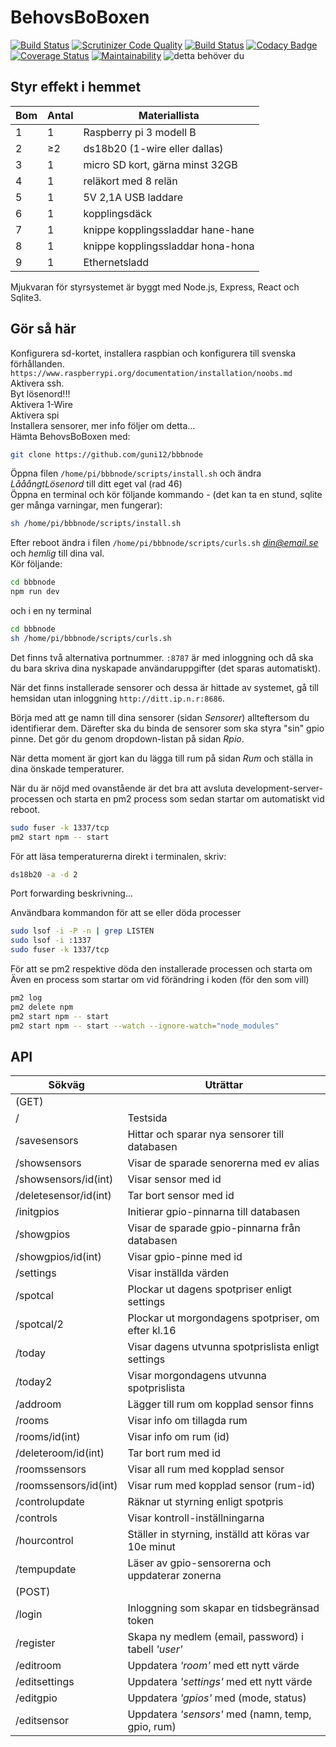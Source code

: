 # BehovsBoBoxen
[![Build Status](https://travis-ci.org/guni12/bbbnode.svg?branch=master)](https://travis-ci.org/guni12/bbbnode) 
[![Scrutinizer Code Quality](https://scrutinizer-ci.com/g/guni12/bbbnode/badges/quality-score.png?b=master)](https://scrutinizer-ci.com/g/guni12/bbbnode/?branch=master) 
[![Build Status](https://scrutinizer-ci.com/g/guni12/bbbnode/badges/build.png?b=master)](https://scrutinizer-ci.com/g/guni12/bbbnode/build-status/master) 
[![Codacy Badge](https://api.codacy.com/project/badge/Grade/b293df61900a45f5afae54b63d759876)](https://www.codacy.com/app/guni12/bbbnode?utm_source=github.com&amp;utm_medium=referral&amp;utm_content=guni12/bbbnode&amp;utm_campaign=Badge_Grade) 
[![Coverage Status](https://coveralls.io/repos/github/guni12/bbbnode/badge.png?branch=master)](https://coveralls.io/github/guni12/bbbnode?branch=master) 
[![Maintainability](https://api.codeclimate.com/v1/badges/d358e99378a19a9ec839/maintainability)](https://codeclimate.com/github/guni12/bbbnode/maintainability)
![detta behöver du](http://www.behovsbo.se/themes/images/bbbmaterial.jpg)
## Styr effekt i hemmet
| Bom | Antal    | Materiallista                     |
| --- | ---------|---------------------------------- |
| 1   | 1        | Raspberry pi 3 modell B           |
| 2   | &#8805;2 | ds18b20 (1-wire eller dallas)     |
| 3   | 1        | micro SD kort, gärna minst 32GB   |
| 4   | 1        | reläkort med 8 relän              |
| 5   | 1        | 5V 2,1A USB laddare               |
| 6   | 1        | kopplingsdäck                     |
| 7   | 1        | knippe kopplingssladdar hane-hane |
| 8   | 1        | knippe kopplingssladdar hona-hona |
| 9   | 1        | Ethernetsladd                     |

Mjukvaran för styrsystemet är byggt med Node.js, Express, React och Sqlite3.

## Gör så här

Konfigurera sd-kortet, installera raspbian och konfigurera till svenska förhållanden.  
`https://www.raspberrypi.org/documentation/installation/noobs.md`  
Aktivera ssh.  
Byt lösenord!!!  
Aktivera 1-Wire  
Aktivera spi  
Installera sensorer, mer info följer om detta...  
Hämta BehovsBoBoxen med:  
```sh
git clone https://github.com/guni12/bbbnode
```
Öppna filen `/home/pi/bbbnode/scripts/install.sh` och ändra *LååångtLösenord* till ditt eget val (rad 46)  
Öppna en terminal och kör följande kommando - (det kan ta en stund, sqlite ger många varningar, men fungerar):  
```sh
sh /home/pi/bbbnode/scripts/install.sh
```
Efter reboot ändra i filen `/home/pi/bbbnode/scripts/curls.sh` *din@email.se* och *hemlig* till dina val.  
Kör följande:
```sh
cd bbbnode
npm run dev
```
och i en ny terminal
```sh
cd bbbnode
sh /home/pi/bbbnode/scripts/curls.sh
```

Det finns två alternativa portnummer. `:8787` är med inloggning och då ska du bara skriva dina nyskapade användaruppgifter (det sparas automatiskt).  

När det finns installerade sensorer och dessa är hittade av systemet, gå till hemsidan utan inloggning `http://ditt.ip.n.r:8686`.  

Börja med att ge namn till dina sensorer (sidan *Sensorer*) allteftersom du identifierar dem. Därefter ska du binda de sensorer som ska styra "sin" gpio pinne. Det gör du genom dropdown-listan på sidan *Rpio*. 

När detta moment är gjort kan du lägga till rum på sidan *Rum* och ställa in dina önskade temperaturer. 

När du är nöjd med ovanstående är det bra att avsluta development-server-processen och starta en pm2 process som sedan startar om automatiskt vid reboot.

```sh
sudo fuser -k 1337/tcp
pm2 start npm -- start
```

För att läsa temperaturerna direkt i terminalen, skriv:
```sh
ds18b20 -a -d 2
```
Port forwarding beskrivning...

Användbara kommandon för att se eller döda processer
```sh
sudo lsof -i -P -n | grep LISTEN
sudo lsof -i :1337
sudo fuser -k 1337/tcp
```
För att se pm2 respektive döda den installerade processen och starta om
    Även en process som startar om vid förändring i koden (för den som vill)
```sh
pm2 log
pm2 delete npm
pm2 start npm -- start
pm2 start npm -- start --watch --ignore-watch="node_modules"
```
## API

| Sökväg               | Uträttar                                              |
|----------------------|-------------------------------------------------------|
| (GET)                |                                                       |
| /                    | Testsida                                              |
| /savesensors         | Hittar och sparar nya sensorer till databasen         |
| /showsensors         | Visar de sparade senorerna med ev alias               |
| /showsensors/id(int) | Visar sensor med id                                   |
| /deletesensor/id(int)| Tar bort sensor med id                                |
| /initgpios           | Initierar gpio-pinnarna till databasen                |
| /showgpios           | Visar de sparade gpio-pinnarna från databasen         |
| /showgpios/id(int)   | Visar gpio-pinne med id                               |
| /settings            | Visar inställda värden                                |
| /spotcal             | Plockar ut dagens spotpriser enligt settings          |
| /spotcal/2           | Plockar ut morgondagens spotpriser, om efter kl.16    |
| /today               | Visar dagens utvunna spotprislista enligt settings    |
| /today2              | Visar morgondagens utvunna spotprislista              |
| /addroom             | Lägger till rum om kopplad sensor finns               |
| /rooms               | Visar info om tillagda rum                            |
| /rooms/id(int)       | Visar info om rum (id)                                |
| /deleteroom/id(int)  | Tar bort rum med id                                   |
| /roomssensors        | Visar all rum med kopplad sensor                      |
| /roomssensors/id(int)| Visar rum med kopplad sensor (rum-id)                 |
| /controlupdate       | Räknar ut styrning enligt spotpris                    |
| /controls            | Visar kontroll-inställningarna                        |
| /hourcontrol         | Ställer in styrning, inställd att köras var 10e minut |
| /tempupdate          | Läser av gpio-sensorerna och uppdaterar zonerna       |
| (POST)               |                                                       |
| /login               | Inloggning som skapar en tidsbegränsad token          |
| /register            | Skapa ny medlem (email, password) i tabell *'user'*   |
| /editroom            | Uppdatera *'room'* med ett nytt värde                 |
| /editsettings        | Uppdatera *'settings'* med ett nytt värde             |
| /editgpio            | Uppdatera *'gpios'* med (mode, status)                |
| /editsensor          | Uppdatera *'sensors'* med (namn, temp, gpio, rum)     |